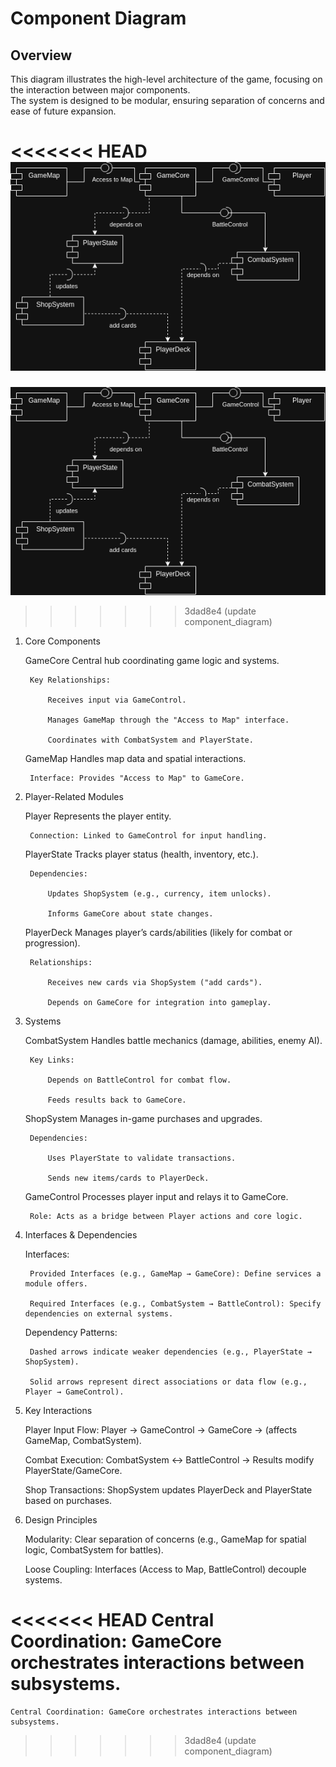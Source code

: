 # Component Diagram  

## Overview  
This diagram illustrates the high-level architecture of the game, focusing on the interaction between major components.  
The system is designed to be modular, ensuring separation of concerns and ease of future expansion.  

<<<<<<< HEAD
![Component Diagram](./images/component_diagram.png)
=======
![Component Diagram](./component_diagram.png)
>>>>>>> 3dad8e4 (update component_diagram)
1. Core Components

    GameCore
    Central hub coordinating game logic and systems.

        Key Relationships:

            Receives input via GameControl.

            Manages GameMap through the "Access to Map" interface.

            Coordinates with CombatSystem and PlayerState.

    GameMap
    Handles map data and spatial interactions.

        Interface: Provides "Access to Map" to GameCore.

2. Player-Related Modules

    Player
    Represents the player entity.

        Connection: Linked to GameControl for input handling.

    PlayerState
    Tracks player status (health, inventory, etc.).

        Dependencies:

            Updates ShopSystem (e.g., currency, item unlocks).

            Informs GameCore about state changes.

    PlayerDeck
    Manages player’s cards/abilities (likely for combat or progression).

        Relationships:

            Receives new cards via ShopSystem ("add cards").

            Depends on GameCore for integration into gameplay.

3. Systems

    CombatSystem
    Handles battle mechanics (damage, abilities, enemy AI).

        Key Links:

            Depends on BattleControl for combat flow.

            Feeds results back to GameCore.

    ShopSystem
    Manages in-game purchases and upgrades.

        Dependencies:

            Uses PlayerState to validate transactions.

            Sends new items/cards to PlayerDeck.

    GameControl
    Processes player input and relays it to GameCore.

        Role: Acts as a bridge between Player actions and core logic.

4. Interfaces & Dependencies

    Interfaces:

        Provided Interfaces (e.g., GameMap → GameCore): Define services a module offers.

        Required Interfaces (e.g., CombatSystem → BattleControl): Specify dependencies on external systems.

    Dependency Patterns:

        Dashed arrows indicate weaker dependencies (e.g., PlayerState → ShopSystem).

        Solid arrows represent direct associations or data flow (e.g., Player → GameControl).

5. Key Interactions

    Player Input Flow:
    Player → GameControl → GameCore → (affects GameMap, CombatSystem).

    Combat Execution:
    CombatSystem ↔ BattleControl → Results modify PlayerState/GameCore.

    Shop Transactions:
    ShopSystem updates PlayerDeck and PlayerState based on purchases.

6. Design Principles

    Modularity: Clear separation of concerns (e.g., GameMap for spatial logic, CombatSystem for battles).

    Loose Coupling: Interfaces (Access to Map, BattleControl) decouple systems.

<<<<<<< HEAD
    Central Coordination: GameCore orchestrates interactions between subsystems.
=======
    Central Coordination: GameCore orchestrates interactions between subsystems.
>>>>>>> 3dad8e4 (update component_diagram)
